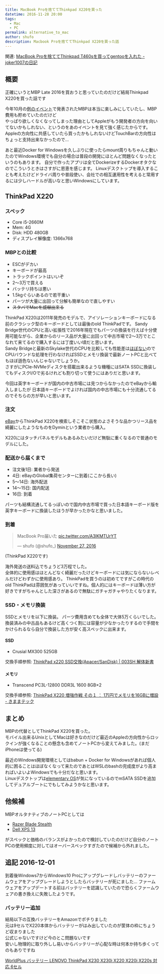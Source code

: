 ```yaml
---
title: MacBook Proを捨ててThinkpad X220を買った
datetime: 2016-11-28 20:00
tags:
  - Mac 
  - PC
permalink: alternative_to_mac
author: shufo
description: Macbook Proを捨ててThinkpad X220を買った話
---
```


関連: [MacBook Proを捨ててThinkpad T460sを買ってgentooを入れた \- joker1007の日記](http://d.hatena.ne.jp/joker1007/20161125/1480069437)

## 概要

正確にいうとMBP Late 2016を買おうと思っていたのだけど結局Thinkpad X220を買った話です

今年10月の[例のイベント](http://www.apple.com/apple-events/october-2016/)で発表されたMBPは本当に楽しみにしていたし、MBP費用も貯めていたのだけど  
やっぱり欲しくなくなってしまった理由としてAppleがもう開発者の方向を向いてないかもしれない、というのをあのイベントを見て強く感じたからです。  
Appleの方向性に共感していたら買ったかもしれないけどTouchBarの方向性はちょっと支持出来なかったので…

あと最近Docker for Windowsを久しぶりに使ったらmount周りもちゃんと動いたのでWindows環境でも自分の場合は普段の開発にほとんど問題なくなったというのもあります。
自分で作ったアプリは全てDockerizeするDockerオタクなのでこういうときはさすがに恩恵を感じます。
Linuxデスクトップを導入することも考えたけどドライバ周りや普段使い、会社での相互運用性を考えると常用するには少しハードルが高いなと思いWindowsにしています。

## ThinkPad X220

### スペック

- Core i5-2660M
- Mem: 4G
- Disk: HDD 480GB
- ディスプレイ解像度: 1366x768

### MBPとの比較

- ESCがデカい
- キーボードが最高
- トラックポイントはいいぞ
- 2～3万で買える
- バッテリ持ちは悪い
- 1.5kgぐらいあるので若干重い
- パーツが大量に出回って分解も簡単なので直しやすい
- ~~スタバでMacを威嚇出来る~~

ThinkPad X220は2011年発売のモデルで、アイソレーションキーボードになる前のクラシック型のキーボードとしては最後のold ThinkPadです。
Sandy Bridge世代のCPUと高い拡張性で2016年現在でもパーツの換装を行えば十分使用可能ながら、企業からのリース品が大量に出回って中古市場で2～3万でとこなれて来てるので購入するには丁度いい頃だと思います。  
Sandy Bridgeと最新のSkylake世代のCPUを比較しても性能差は[ほぼない](http://www.cpubenchmark.net/compare.php?cmp%5B%5D=2556&cmp%5B%5D=812)のでCPUバウンドな処理を行わなければSSDとメモリ換装で最新ノートPCと比べてもほぼ遜色ないんじゃないでしょうか。  
さすがにPCIe-NVMeディスクを搭載出来るような機種にはSATA SSDに換装してもディスクI/Oで劣るけれども割り切って使うにはありだと思います。

今回は英字キーボードが国内の中古市場には見つからなかったのでeBayから輸入しましたが
日本語キーボードでよければ国内の中古市場にも十分流通してるのでそちらの方が早いと思います。

### 注文

[eBay](http://www.ebay.com/sch/i.html?_from=R40&_trksid=p2050601.m570.l1313.TR0.TRC0.H0.XX220.TRS0&_nkw=X220&_sacat=0)からThinkPad X220を検索しそこそこ状態のよさそうな品かつリース品を綺麗にしたようなものをDyminという業者から購入。

X220にはタッチパネルモデルもあるみたいだけど無駄に重くなるので普通のモデルにした。

### 配送から届くまで

- 注文後1日: 業者から発送
- 4日: eBayのGlobal集荷センターに到着(ここから長い)
- 5～14日: 海外配送
- 14～15日: 国内配送
- 16日: 到着

パーツも結構流通してるっぽいので国内中古市場で買った日本語キーボード版を英字キーボードに換装したほうが早かったかなと思いました。

### 到着

<blockquote class="twitter-tweet" data-partner="tweetdeck"><p lang="ja" dir="ltr">MacBook Pro届いた <a href="https://t.co/A3lKMTUrYT">pic.twitter.com/A3lKMTUrYT</a></p>&mdash; shufo (@shufo_) <a href="https://twitter.com/shufo_/status/802768934432743424">November 27, 2016</a></blockquote>
<script async src="//platform.twitter.com/widgets.js" charset="utf-8"></script>

(ThinkPad X220です)

海外発送の送料込でちょうど3万程でした。  
全体的に使用感はほとんどなく綺麗だったけどキーボードには気にならないレベルだけどわずかに使用感あり。
ThinkPadを買うのは初めてですがこの時代のold ThinkPadは雰囲気があっていいですね。個人的にはキーボードは薄い方が好きですがちゃんとした深さがあるので無駄にガチャガチャやりたくなります。

### SSD・メモリ換装

SSDとメモリを以下に換装。
パーツ費用含めても全体で大体5万くらいでした。  
換装済みの中古品もあるけど高くつく割には容量が少なかったりするので手間をかけられるなら自分で換装した方が安く高スペックに出来ます。

#### SSD

- Crusial MX300 525GB

交換手順参照: [ThinkPad x220 SSD交換\(Apacer/SanDisk\) \| 003SH 解体新書](http://003sh.ou-net.com/blog/?p=1114)

#### メモリ

- Transcend PC3L-12800 DDR3L 1600 8GB×2

交換手順参照: [ThinkPad X220 増強作戦 その１ ： 1万円でメモリを16GBに増設 \- きままテック](http://kimamatech.blog.fc2.com/blog-entry-49.html)

## まとめ

MBPの代替としてThinkPad X220を買った。  
モバイル出来るUnixとしてMacは好きなのだけど最近のAppleの方向性からロックインが強くなることの懸念も含めてノートPCから変えてみました。(まだiPhoneは使ってる)

最近のWindows開発環境としてはbabun + Docker for Windowsがあれば個人的に困ることはほぼなくなって来たのであとはWSLのbashの完成度がより高まればいよいよWindowsでも十分だなと思います。  
Linuxデスクトップは[elementary OS](https://elementary.io/ja/)が気になっているのでmSATA SSDを追加してデュアルブートにでもしてみようかなと思います。

## 他候補

MBPオルタナティブのノートPCとしては

- [Razer Blade Stealth](http://www.razerzone.com/gaming-systems/razer-blade-stealth)
- [Dell XPS 13](http://www.dell.com/jp/p/xps-13-9360-laptop/pd)

がスペックと価格のバランスがよかったので検討していたのだけど自分のノートPCの使用頻度に対してはオーバースペックすぎたので候補から外れました。

## 追記 2016-12-01

到着後Windows7からWindows10 Proにアップグレードしバッテリーのファームウェアをアップグレードしようとしたらバッテリーが死にました…
ファームウェアをアップデートする前はバッテリーを認識していたので恐らくファームウェアの書き換えに失敗したようです。

### バッテリー追加

結局以下の互換バッテリーをAmazonでポチりました  
元は9セルでX220本体からバッテリーがはみ出していたのが筐体の枠にちょうど収まりました  
公式じゃないですけど今のとこ問題ないです  
安いし物理的に取り外しし易いからバッテリーが心配な時は何本か持ち歩くってのもありですね

<blockquote class="imgur-embed-pub" lang="en" data-id="a/wiq4p"><a href="//imgur.com/wiq4p"></a></blockquote><script async src="//s.imgur.com/min/embed.js" charset="utf-8"></script>

[WorldPlus バッテリー LENOVO ThinkPad X230 X230i X220 X220i X220s 対応 6セル](http://amzn.asia/bjrtGpW)